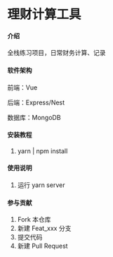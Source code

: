 # 理财计算工具

#### 介绍

全栈练习项目，日常财务计算、记录

#### 软件架构

前端：Vue

后端：Express/Nest

数据库：MongoDB

#### 安装教程

1. yarn | npm install

#### 使用说明

1. 运行 yarn server

#### 参与贡献

1. Fork 本仓库
2. 新建 Feat_xxx 分支
3. 提交代码
4. 新建 Pull Request

